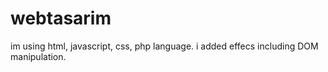 # webtasarim
im using html,  javascript, css, php language. 
i added effecs including DOM manipulation.
